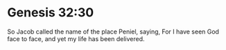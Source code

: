 # Genesis 32:30

So Jacob called the name of the place Peniel, saying, For I have seen God face to face, and yet my life has been delivered.
